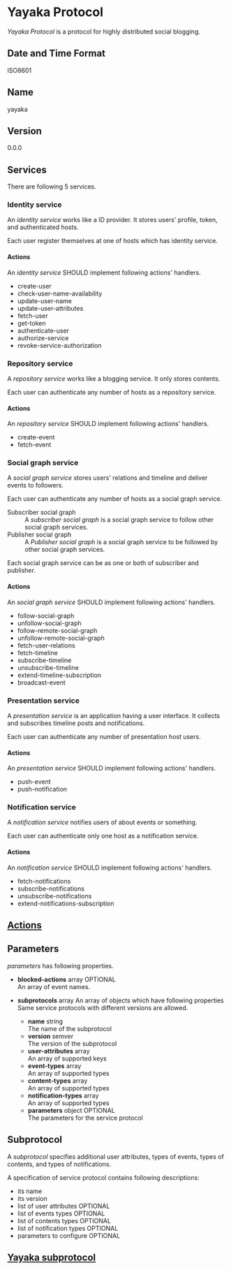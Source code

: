 # Yayaka Protocol

*Yayaka Protocol* is a protocol for highly distributed social blogging.


## Date and Time Format

ISO8601


## Name

yayaka


## Version

0.0.0


## Services

There are following 5 services.

### Identity service

An *identity service* works like a ID provider.
It stores users' profile, token, and authenticated hosts.

Each user register themselves at one of hosts which has identity service.

#### Actions

An *identity service* SHOULD implement following actions' handlers.

- create-user
- check-user-name-availability
- update-user-name
- update-user-attributes
- fetch-user
- get-token
- authenticate-user
- authorize-service
- revoke-service-authorization

### Repository service

A *repository service* works like a blogging service.
It only stores contents.

Each user can authenticate any number of hosts as a repository service.

#### Actions

An *repository service* SHOULD implement following actions' handlers.

- create-event
- fetch-event

### Social graph service

A *social graph service* stores users' relations and timeline and deliver events to followers.

Each user can authenticate any number of hosts as a social graph service.

<dl>
<dt>Subscriber social graph
<dd>
A <i>subscriber social graph</i> is a social graph service to follow other social graph services.
</dd>

<dt>Publisher social graph
<dd>
A <i>Publisher social graph</i> is a social graph service to be followed by other social graph services.
</dd>
</dl>

Each social graph service can be as one or both of subscriber and publisher.

#### Actions

An *social graph service* SHOULD implement following actions' handlers.

- follow-social-graph
- unfollow-social-graph
- follow-remote-social-graph
- unfollow-remote-social-graph
- fetch-user-relations
- fetch-timeline
- subscribe-timeline
- unsubscribe-timeline
- extend-timeline-subscription
- broadcast-event

### Presentation service

A *presentation service* is an application having a user interface.
It collects and subscribes timeline posts and notifications.

Each user can authenticate any number of presentation host users.

#### Actions

An *presentation service* SHOULD implement following actions' handlers.

- push-event
- push-notification

### Notification service

A *notification service* notifies users of about events or something.

Each user can authenticate only one host as a notification service.

#### Actions

An *notification service* SHOULD implement following actions' handlers.

- fetch-notifications
- subscribe-notifications
- unsubscribe-notifications
- extend-notifications-subscription


## [Actions](actions.md)


## Parameters

*parameters* has following properties.

- **blocked-actions** array OPTIONAL  
  An array of event names.
- **subprotocols** array
  An array of objects which have following properties
  Same service protocols with different versions are allowed.

  - **name** string  
    The name of the subprotocol
  - **version** semver  
    The version of the subprotocol
  - **user-attributes** array  
    An array of supported keys
  - **event-types** array  
    An array of supported types
  - **content-types** array  
    An array of supported types
  - **notification-types** array  
    An array of supported types
  - **parameters** object OPTIONAL  
    The parameters for the service protocol

## Subprotocol

A *subprotocol* specifies additional user attributes, types of events, types of contents, and types of notifications.

A specification of service protocol contains following descriptions:

- its name
- its version
- list of user attributes OPTIONAL
- list of events types OPTIONAL
- list of contents types OPTIONAL
- list of notification types OPTIONAL
- parameters to configure OPTIONAL

## [Yayaka subprotocol](yayaka.md)
